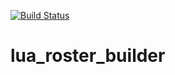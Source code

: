[![Build Status](https://travis-ci.org/akrzyz/lua_roster_builder.svg?branch=master)](https://travis-ci.org/akrzyz/lua_roster_builder)

# lua_roster_builder #
